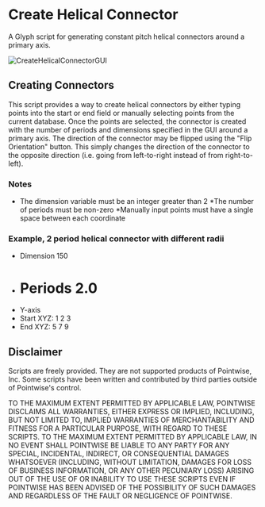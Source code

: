 # Create Helical Connector
A Glyph script for generating constant pitch helical connectors around a primary axis.

![CreateHelicalConnectorGUI](https://raw.github.com/pointwise/HelicalConnector/master/ScriptImage.png)

## Creating Connectors
This script provides a way to create helical connectors by either typing points into the start or end field or manually selecting points from the current database. Once the points are selected, the connector is created with the number of periods and dimensions specified in the GUI around a primary axis. The direction of the connector may be flipped using the "Flip Orientation" button. This simply changes the direction of the connector to the opposite direction (i.e. going from left-to-right instead of from right-to-left).
### Notes
* The dimension variable must be an integer greater than 2
*The number of periods must be non-zero
*Manually input points must have a single space between each coordinate

### Example, 2 period helical connector with different radii
* Dimension 150
* # Periods 2.0
* Y-axis
* Start XYZ: 1 2 3
* End XYZ: 5 7 9
## Disclaimer
Scripts are freely provided. They are not supported products of Pointwise, Inc. Some scripts have been written and contributed by third parties outside of Pointwise's control.

TO THE MAXIMUM EXTENT PERMITTED BY APPLICABLE LAW, POINTWISE DISCLAIMS ALL WARRANTIES, EITHER EXPRESS OR IMPLIED, INCLUDING, BUT NOT LIMITED TO, IMPLIED WARRANTIES OF MERCHANTABILITY AND FITNESS FOR A PARTICULAR PURPOSE, WITH REGARD TO THESE SCRIPTS. TO THE MAXIMUM EXTENT PERMITTED BY APPLICABLE LAW, IN NO EVENT SHALL POINTWISE BE LIABLE TO ANY PARTY FOR ANY SPECIAL, INCIDENTAL, INDIRECT, OR CONSEQUENTIAL DAMAGES WHATSOEVER (INCLUDING, WITHOUT LIMITATION, DAMAGES FOR LOSS OF BUSINESS INFORMATION, OR ANY OTHER PECUNIARY LOSS) ARISING OUT OF THE USE OF OR INABILITY TO USE THESE SCRIPTS EVEN IF POINTWISE HAS BEEN ADVISED OF THE POSSIBILITY OF SUCH DAMAGES AND REGARDLESS OF THE FAULT OR NEGLIGENCE OF POINTWISE.
